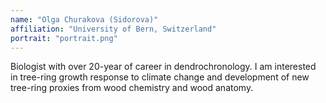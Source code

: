 ```yaml
---
name: "Olga Churakova (Sidorova)"
affiliation: "University of Bern, Switzerland"
portrait: "portrait.png"
---
```


Biologist with over 20-year of career in dendrochronology. I am
interested in tree-ring growth response to climate change and
development of new tree-ring proxies from wood chemistry and
wood anatomy.